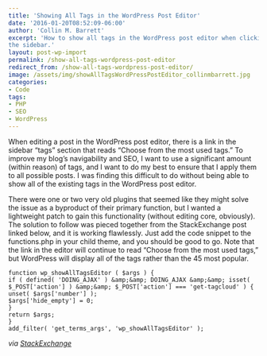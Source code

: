 ```yaml
---
title: 'Showing All Tags in the WordPress Post Editor'
date: '2016-01-20T08:52:09-06:00'
author: 'Collin M. Barrett'
excerpt: 'How to show all tags in the WordPress post editor when clicking the "Choose from the most used tags" link in
the sidebar.'
layout: post-wp-import
permalink: /show-all-tags-wordpress-post-editor
redirect_from: /show-all-tags-wordpress-post-editor/
image: /assets/img/showAllTagsWordPressPostEditor_collinmbarrett.jpg
categories:
- Code
tags:
- PHP
- SEO
- WordPress
---
```


When editing a post in the WordPress post editor, there is a link in the sidebar “tags” section that reads “Choose from
the most used tags.” To improve my blog’s navigability and SEO, I want to use a significant amount (within reason) of
tags, and I want to do my best to ensure that I apply them to all possible posts. I was finding this difficult to do
without being able to show all of the existing tags in the WordPress post editor.

There were one or two very old plugins that seemed like they might solve the issue as a byproduct of their primary
function, but I wanted a lightweight patch to gain this functionality (without editing core, obviously). The solution to
follow was pieced together from the StackExchange post linked below, and it is working flawlessly. Just add the code
snippet to the functions.php in your child theme, and you should be good to go. Note that the link in the editor will
continue to read “Choose from the most used tags,” but WordPress will display all of the tags rather than the 45 most
popular.

```
function wp_showAllTagsEditor ( $args ) {
if ( defined( 'DOING_AJAX' ) &amp;&amp; DOING_AJAX &amp;&amp; isset( $_POST['action'] ) &amp;&amp; $_POST['action'] === 'get-tagcloud' ) {
unset( $args['number'] );
$args['hide_empty'] = 0;
}
return $args;
}
add_filter( 'get_terms_args', 'wp_showAllTagsEditor' );
```

*via [StackExchange](https://wordpress.stackexchange.com/questions/174593/show-all-post-tags-on-post-edit-screen-sidebox/198778)*